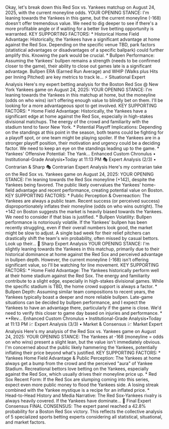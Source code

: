 Okay, let's break down this Red Sox vs. Yankees matchup on August 24, 2025, with the current moneyline odds. YOUR OPENING STANCE: I'm leaning towards the Yankees in this game, but the current moneyline (-168) doesn't offer tremendous value. We need to dig deeper to see if there's a more profitable angle or if waiting for a better live betting opportunity is warranted. KEY SUPPORTING FACTORS: * Historical Home Field Advantage: Historically, the Yankees have a significant advantage at home against the Red Sox. Depending on the specific venue TBD, park factors (statistical advantages or disadvantages of a specific ballpark) could further amplify this. Knowing the park would be crucial. * Bullpen Performance: Assuming the Yankees' bullpen remains a strength (needs to be confirmed closer to the game), their ability to close out games late is a significant advantage. Bullpen ERA (Earned Run Average) and WHIP (Walks plus Hits per Inning Pitched) are key metrics to track le...
⚡ Situational Expert Analysis
Here's my expert betting analysis for the Boston Red Sox @ New York Yankees game on August 24, 2025: YOUR OPENING STANCE: I'm leaning towards the Yankees in this matchup at home, but the moneyline (odds on who wins) isn't offering enough value to blindly bet on them. I'll be looking for a more advantageous spot to get involved. KEY SUPPORTING FACTORS: * Home Field Advantage: Historically, the Yankees have a significant edge at home against the Red Sox, especially in high-stakes divisional matchups. The energy of the crowd and familiarity with the stadium tend to favor New York. * Potential Playoff Implications: Depending on the standings at this point in the season, both teams could be fighting for a playoff spot, or one team might be playing spoiler. If the Yankees are in a stronger playoff position, their motivation and urgency could be a deciding factor. We need to keep an eye on the standings leading up to the game. * Yankees' Offensive Potential: The Yank...
Enhanced Custom Chronulus • Institutional-Grade Analysis•Today at 11:13 PM
🎭 Expert Analysis (2/3) • Contrarian & Sharp
🎭 Contrarian Expert Analysis
Here's my contrarian take on the Red Sox vs. Yankees game on August 24, 2025: YOUR OPENING STANCE: I'm leaning towards the Red Sox moneyline (+142), despite the Yankees being favored. The public likely overvalues the Yankees' home-field advantage and recent performance, creating potential value on Boston. KEY SUPPORTING FACTORS: * Public Perception & Overreaction: The Yankees are always a public team. Recent success (or perceived success) disproportionately inflates their moneyline (odds on who wins outright). The +142 on Boston suggests the market is heavily biased towards the Yankees. We need to consider if that bias is justified. * Bullpen Volatility: Bullpen performance is notoriously volatile. If the Yankees' bullpen has been recently struggling, even if their overall numbers look good, the market might be slow to adjust. A single bad week for their relief pitchers can drastically shift the team's win probability, often missed by casual bettors. Look up their...
🎯 Sharp Expert Analysis
YOUR OPENING STANCE: I'm slightly leaning towards the Yankees in this matchup, primarily due to their historical dominance at home against the Red Sox and perceived advantage in bullpen depth. However, the current moneyline (-168) isn't offering significant value, so I'll be watching for line movement. KEY SUPPORTING FACTORS: * Home Field Advantage: The Yankees historically perform well at their home stadium against the Red Sox. The energy and familiarity contribute to a slight edge, especially in high-stakes divisional games. While the specific stadium is TBD, the home crowd support is always a factor. * Bullpen Depth: Assuming similar team compositions to recent years, the Yankees typically boast a deeper and more reliable bullpen. Late-game situations can be decided by bullpen performance, and I expect the Yankees to have an advantage there, particularly if the game is close. We'd need to verify this closer to game day based on injuries and performance. * **Rev...
Enhanced Custom Chronulus • Institutional-Grade Analysis•Today at 11:13 PM
💹 Expert Analysis (3/3) • Market & Consensus
💹 Market Expert Analysis
Here's my analysis of the Red Sox vs. Yankees game on August 24, 2025: YOUR OPENING STANCE: The Yankees at -168 (moneyline = odds on who wins) present a slight lean, but the value isn't immediately obvious. I'm concerned about the public likely hammering the Yankees, potentially inflating their price beyond what's justified. KEY SUPPORTING FACTORS: * Yankees Home Field Advantage & Public Perception: The Yankees at home always get a bump from the crowd and the perceived "aura" of Yankee Stadium. Recreational bettors love betting on the Yankees, especially against the Red Sox, which usually drives their moneyline price up. * Red Sox Recent Form: If the Red Sox are slumping coming into this series, expect even more public money to flood the Yankees side. A losing streak combined with the Yankee mystique is a recipe for an inflated price. * Head-to-Head History and Media Narrative: The Red Sox-Yankees rivalry is always heavily covered. If the Yankees have dominate...
🎯 Final Expert Consensus
FINAL CONSENSUS:
The expert panel reached a 42.8% probability for a Boston Red Sox victory.
This reflects the collective analysis of 5 specialized sports betting experts considering all statistical, situational, and market factors.